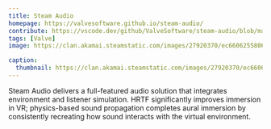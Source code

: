 ```yaml
---
title: Steam Audio
homepage: https://valvesoftware.github.io/steam-audio/
contribute: https://vscode.dev/github/ValveSoftware/steam-audio/blob/master/CONTRIBUTING.md
tags: [Valve]
image: https://clan.akamai.steamstatic.com/images/27920370/ec66062558060998ca1eb3e1d9b91c91b4c95fc0.png

caption:
  thumbnail: https://clan.akamai.steamstatic.com/images/27920370/ec66062558060998ca1eb3e1d9b91c91b4c95fc0.png
---
```


Steam Audio delivers a full-featured audio solution that integrates environment and listener simulation. HRTF significantly improves immersion in VR; physics-based sound propagation completes aural immersion by consistently recreating how sound interacts with the virtual environment.
